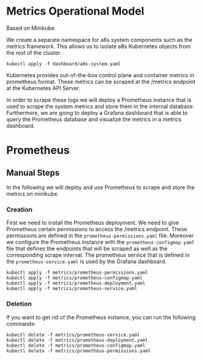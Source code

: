 # Metrics Operational Model

Based on Minikube.

We create a separate namespace for a8s system components such as
the metrics framework. This allows us to isolate a8s Kubernetes objects from
the rest of the cluster.

```shell
kubectl apply -f dashboard/a8s-system.yaml
```

Kubernetes provides out-of-the-box control plane and container metrics in
prometheus format. These metrics can be scraped at the /metrics endpoint at
the Kubernetes API Server.

In order to scrape these logs we will deploy a Prometheus instance that is used
to scrape the system metrics and store them in the internal database.
Furthermore, we are going to deploy a Grafana dashboard that is able to query
the Prometheus database and visualize the metrics in a metrics dashboard.

# Prometheus

## Manual Steps

In the following we will deploy and use Prometheus to scrape and store the
metrics on minikube.

### Creation

First we need to install the Prometheus deployment.
We need to give Prometheus certain permissions to access the /metrics endpoint.
These permissions are defined in the `prometheus-permissions.yaml` file.
Moreover we configure the Prometheus instance with the
`prometheus-configmap.yaml` file that defines the endpoints that will be
scraped as well as the corresponding scrape interval. The prometheus service
that is defined in the `prometheus-service.yaml` is used by the Grafana
dashboard.

```shell
kubectl apply -f metrics/prometheus-permissions.yaml
kubectl apply -f metrics/prometheus-configmap.yaml
kubectl apply -f metrics/prometheus-deployment.yaml
kubectl apply -f metrics/prometheus-service.yaml
```

### Deletion

If you want to get rid of the Prometheus instance, you can run the following
commands:

```shell
kubectl delete -f metrics/prometheus-service.yaml
kubectl delete -f metrics/prometheus-deployment.yaml
kubectl delete -f metrics/prometheus-configmap.yaml
kubectl delete -f metrics/prometheus-permissions.yaml
```
